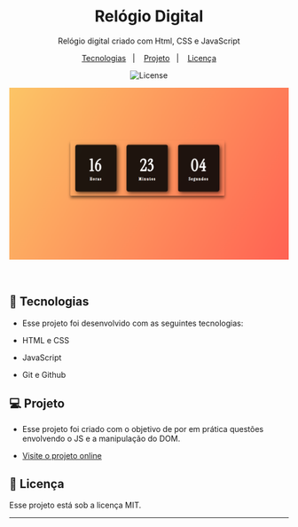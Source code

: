 
<h1 align="center"> Relógio Digital </h1>

<p align="center">
Relógio digital criado com Html, CSS e JavaScript <br/>
</p>

<p align="center">
  <a href="#-tecnologias">Tecnologias</a>&nbsp;&nbsp;&nbsp;|&nbsp;&nbsp;&nbsp;
  <a href="#-projeto">Projeto</a>&nbsp;&nbsp;&nbsp;|&nbsp;&nbsp;&nbsp;
  <a href="#memo-licença">Licença</a>
</p>

<p align="center">
  <img alt="License" src="https://img.shields.io/static/v1?label=license&message=MIT&color=49AA26&labelColor=000000">
</p>


![Relógio Digital](./assets/relogio_digital.PNG)


<br>

## 🚀 Tecnologias

- Esse projeto foi desenvolvido com as seguintes tecnologias:

- HTML e CSS
- JavaScript
- Git e Github

## 💻 Projeto

- Esse projeto foi criado com o objetivo de por em prática questões envolvendo o JS e a manipulação do DOM. 

- [Visite o projeto online](https://gabnns.github.io/RelogioDigital/) 



## :memo: Licença

Esse projeto está sob a licença MIT.

---
